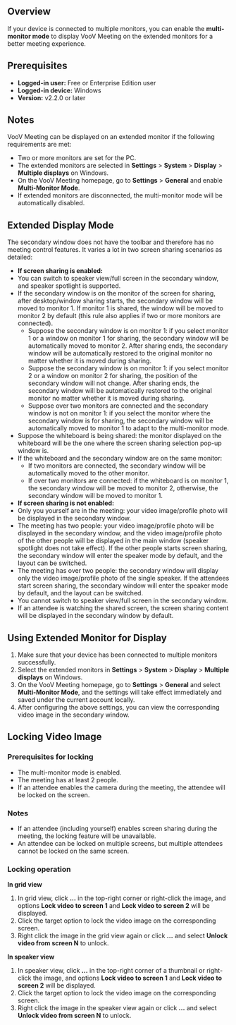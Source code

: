 ## Overview
If your device is connected to multiple monitors, you can enable the **multi-monitor mode** to display VooV Meeting on the extended monitors for a better meeting experience.
## Prerequisites
- **Logged-in user:** Free or Enterprise Edition user
- **Logged-in device:** Windows
- **Version:** v2.2.0 or later

## Notes
VooV Meeting can be displayed on an extended monitor if the following requirements are met:
- Two or more monitors are set for the PC.
- The extended monitors are selected in **Settings** > **System** > **Display** > **Multiple displays** on Windows.
- On the VooV Meeting homepage, go to **Settings** > **General** and enable **Multi-Monitor Mode**.
- If extended monitors are disconnected, the multi-monitor mode will be automatically disabled.

## Extended Display Mode
The secondary window does not have the toolbar and therefore has no meeting control features. It varies a lot in two screen sharing scenarios as detailed:
- **If screen sharing is enabled:**
 - You can switch to speaker view/full screen in the secondary window, and speaker spotlight is supported.
 - If the secondary window is on the monitor of the screen for sharing, after desktop/window sharing starts, the secondary window will be moved to monitor 1. If monitor 1 is shared, the window will be moved to monitor 2 by default (this rule also applies if two or more monitors are connected).
	 - Suppose the secondary window is on monitor 1: if you select monitor 1 or a window on monitor 1 for sharing, the secondary window will be automatically moved to monitor 2. After sharing ends, the secondary window will be automatically restored to the original monitor no matter whether it is moved during sharing.
	 - Suppose the secondary window is on monitor 1: if you select monitor 2 or a window on monitor 2 for sharing, the position of the secondary window will not change. After sharing ends, the secondary window will be automatically restored to the original monitor no matter whether it is moved during sharing.
	 - Suppose over two monitors are connected and the secondary window is not on monitor 1: if you select the monitor where the secondary window is for sharing, the secondary window will be automatically moved to monitor 1 to adapt to the multi-monitor mode.
 - Suppose the whiteboard is being shared: the monitor displayed on the whiteboard will be the one where the screen sharing selection pop-up window is.
 - If the whiteboard and the secondary window are on the same monitor:
    - If two monitors are connected, the secondary window will be automatically moved to the other monitor.
    - If over two monitors are connected: if the whiteboard is on monitor 1, the secondary window will be moved to monitor 2, otherwise, the secondary window will be moved to monitor 1.
- **If screen sharing is not enabled:**
 - Only you yourself are in the meeting: your video image/profile photo will be displayed in the secondary window.
 - The meeting has two people: your video image/profile photo will be displayed in the secondary window, and the video image/profile photo of the other people will be displayed in the main window (speaker spotlight does not take effect). If the other people starts screen sharing, the secondary window will enter the speaker mode by default, and the layout can be switched.
 - The meeting has over two people: the secondary window will display only the video image/profile photo of the single speaker. If the attendees start screen sharing, the secondary window will enter the speaker mode by default, and the layout can be switched.
 - You cannot switch to speaker view/full screen in the secondary window.
 - If an attendee is watching the shared screen, the screen sharing content will be displayed in the secondary window by default. 

## Using Extended Monitor for Display

1. Make sure that your device has been connected to multiple monitors successfully.
2. Select the extended monitors in **Settings** > **System** > **Display** > **Multiple displays** on Windows.
3. On the VooV Meeting homepage, go to **Settings** > **General** and select **Multi-Monitor Mode**, and the settings will take effect immediately and saved under the current account locally.
4. After configuring the above settings, you can view the corresponding video image in the secondary window.

## Locking Video Image
### Prerequisites for locking
- The multi-monitor mode is enabled.
- The meeting has at least 2 people.
- If an attendee enables the camera during the meeting, the attendee will be locked on the screen.

### Notes
- If an attendee (including yourself) enables screen sharing during the meeting, the locking feature will be unavailable.
- An attendee can be locked on multiple screens, but multiple attendees cannot be locked on the same screen.

### Locking operation
**In grid view**
1. In grid view, click **...** in the top-right corner or right-click the image, and options **Lock video to screen 1** and **Lock video to screen 2** will be displayed.
2. Click the target option to lock the video image on the corresponding screen.
3. Right click the image in the grid view again or click **...** and select **Unlock video from screen N** to unlock.

**In speaker view**
1. In speaker view, click **...** in the top-right corner of a thumbnail or right-click the image, and options **Lock video to screen 1** and **Lock video to screen 2** will be displayed.
2. Click the target option to lock the video image on the corresponding screen.
3. Right click the image in the speaker view again or click **...** and select **Unlock video from screen N** to unlock.
